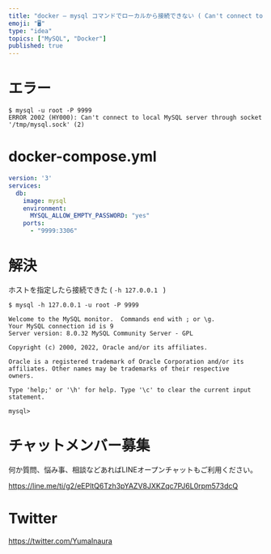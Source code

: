 ```yaml
---
title: "docker – mysql コマンドでローカルから接続できない ( Can't connect to local MySQL server"
emoji: "🖥"
type: "idea"
topics: ["MySQL", "Docker"]
published: true
---
```


# エラー

```
$ mysql -u root -P 9999
ERROR 2002 (HY000): Can't connect to local MySQL server through socket '/tmp/mysql.sock' (2)
```

# docker-compose.yml

```yaml
version: '3'
services:
  db:
    image: mysql
    environment:
      MYSQL_ALLOW_EMPTY_PASSWORD: "yes"
    ports:
      - "9999:3306"
```

# 解決

ホストを指定したら接続できた ( `-h 127.0.0.1 ` )

```
$ mysql -h 127.0.0.1 -u root -P 9999

Welcome to the MySQL monitor.  Commands end with ; or \g.
Your MySQL connection id is 9
Server version: 8.0.32 MySQL Community Server - GPL

Copyright (c) 2000, 2022, Oracle and/or its affiliates.

Oracle is a registered trademark of Oracle Corporation and/or its
affiliates. Other names may be trademarks of their respective
owners.

Type 'help;' or '\h' for help. Type '\c' to clear the current input statement.

mysql>
```


# チャットメンバー募集


何か質問、悩み事、相談などあればLINEオープンチャットもご利用ください。

https://line.me/ti/g2/eEPltQ6Tzh3pYAZV8JXKZqc7PJ6L0rpm573dcQ


# Twitter

https://twitter.com/YumaInaura

